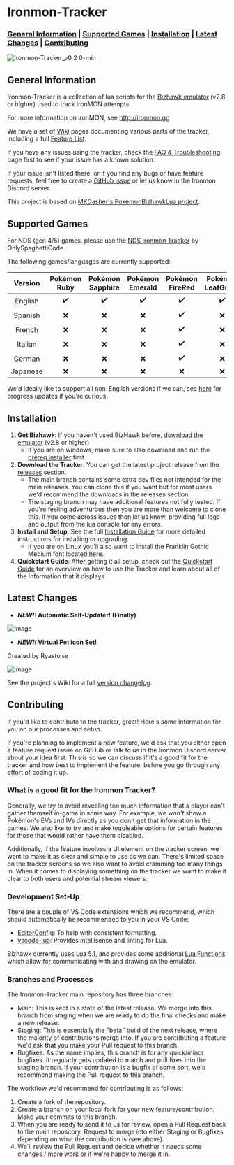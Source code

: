 # Ironmon-Tracker

### [General Information](#general-information) | [Supported Games](#supported-games) | [Installation](#installation) | [Latest Changes](#latest-changes) | [Contributing](#contributing)

![Ironmon-Tracker_v0 2 0-min](https://user-images.githubusercontent.com/103706338/168518780-ceebdb88-57a8-49aa-b6b4-acc46c4d2101.gif)

## General Information

Ironmon-Tracker is a collection of lua scripts for the [Bizhawk emulator](https://tasvideos.org/BizHawk/ReleaseHistory) (v2.8 or higher) used to track ironMON attempts.

For more information on ironMON, see <http://ironmon.gg>

We have a set of [Wiki](https://github.com/besteon/Ironmon-Tracker/wiki/) pages documenting various parts of the tracker, including a full [Feature List](https://github.com/besteon/Ironmon-Tracker/wiki/Feature-List).

If you have any issues using the tracker, check the [FAQ & Troubleshooting](https://github.com/besteon/Ironmon-Tracker/wiki/FAQ-&-Troubleshooting) page first to see if your issue has a known solution.

If your issue isn't listed there, or if you find any bugs or have feature requests, feel free to create a [GitHub issue](https://github.com/besteon/Ironmon-Tracker/issues) or let us know in the Ironmon Discord server.

This project is based on [MKDasher's PokemonBizhawkLua project](https://github.com/mkdasher/PokemonBizhawkLua).

## Supported Games

For NDS (gen 4/5) games, please use the [NDS Ironmon Tracker](https://github.com/Brian0255/NDS-Ironmon-Tracker) by OnlySpaghettiCode

The following games/languages are currently supported:

| Version  | Pokémon Ruby | Pokémon Sapphire | Pokémon Emerald | Pokémon FireRed | Pokémon LeafGreen |
| :------: | :----------: | :--------------: | :-------------: | :-------------: | :---------------: |
| English  | ✔️ | ✔️ | ✔️ | ✔️ | ✔️ |
| Spanish  | ❌ | ❌ | ❌ | ✔️ | ❌ |
| French   | ❌ | ❌ | ❌ | ✔️ | ❌ |
| Italian  | ❌ | ❌ | ❌ | ✔️ | ❌ |
| German   | ❌ | ❌ | ❌ | ✔️ | ❌ |
| Japanese | ❌ | ❌ | ❌ | ❌ | ❌ |

We'd ideally like to support all non-English versions if we can, see [here](https://github.com/besteon/Ironmon-Tracker/issues/62) for progress updates if you're curious.

## Installation

1. **Get Bizhawk**: If you haven't used BizHawk before, [download the emulator](https://tasvideos.org/BizHawk/ReleaseHistory) (v2.8 or higher)
   - If you are on windows, make sure to also download and run the [prereq installer](https://github.com/TASEmulators/BizHawk-Prereqs/releases) first.
2. **Download the Tracker**: You can get the latest project release from the [releases](https://github.com/besteon/Ironmon-Tracker/releases/latest) section.
   - The main branch contains some extra dev files not intended for the main releases. You can clone this if you want but for most users we'd recommend the downloads in the releases section.
	- The staging branch may have additional features not fully tested. If you're feeling adventurous then you are more than welcome to clone this. If you come across issues then let us know, providing full logs and output from the lua console for any errors.
3. **Install and Setup**: See the full [Installation Guide](https://github.com/besteon/Ironmon-Tracker/wiki/Installation-Guide) for more detailed instructions for installing or upgrading.
   - If you are on Linux you'll also want to install the Franklin Gothic Medium font located [here](https://fontsgeek.com/fonts/Franklin-Gothic-Medium-Regular).
4. **Quickstart Guide**: After getting it all setup, check out the [Quickstart Guide](https://github.com/besteon/Ironmon-Tracker/wiki/Quickstart-Guide) for an overview on how to use the Tracker and learn about all of the information that it displays.

## Latest Changes

- **_NEW!!_ Automatic Self-Updater! (Finally)**

![image](https://user-images.githubusercontent.com/4258818/200697878-3b6a2cdd-1d6a-400b-b18c-f927c32f1c6f.png)

- **_NEW!!_ Virtual Pet Icon Set!**

Created by Ryastoise

![image](https://user-images.githubusercontent.com/4258818/200044699-5f30af18-0be3-494c-b939-41bc5cf1dc0a.png)

See the project's Wiki for a full [version changelog](https://github.com/besteon/Ironmon-Tracker/wiki/Version-Changelog).

## Contributing

If you'd like to contribute to the tracker, great! Here's some information for you on our processes and setup.

If you're planning to implement a new feature, we'd ask that you either open a feature request issue on GitHub or talk to us in the Ironmon Discord server about your idea first. This is so we can discuss if it's a good fit for the tracker and how best to implement the feature, before you go through any effort of coding it up.

### What is a good fit for the Ironmon Tracker?

Generally, we try to avoid revealing too much information that a player can't gather themself in-game in some way. For example, we *won't* show a Pokémon's EVs and IVs directly as you don't get that information in the games. We also like to try and make toggleable options for certain features for those that would rather have them disabled.

Additionally, if the feature involves a UI element on the tracker screen, we want to make it as clear and simple to use as we can. There's limited space on the tracker screens so we also want to avoid cramming too many things in. When it comes to displaying something on the tracker we want to make it clear to both users and potential stream viewers.

### Development Set-Up

There are a couple of VS Code extensions which we recommend, which should automatically be recommended to you in your VS Code:

- [EditorConfig](https://marketplace.visualstudio.com/items?itemName=EditorConfig.EditorConfig): To help with consistent formatting.
- [vscode-lua](https://marketplace.visualstudio.com/items?itemName=trixnz.vscode-lua): Provides intellisense and linting for Lua.

Bizhawk currently uses Lua 5.1, and provides some additional [Lua Functions](https://tasvideos.org/Bizhawk/LuaFunctions) which allow for communicating with and drawing on the emulator.

### Branches and Processes

The Ironmon-Tracker main repository has three branches:

- Main: This is kept in a state of the latest release. We merge into this branch from staging when we are ready to do the final checks and make a new release.
- Staging: This is essentially the "beta" build of the next release, where the majority of contributions merge into. If you are contributing a feature we'd ask that you make your Pull request to this branch.
- Bugfixes: As the name implies, this branch is for any quick/minor bugfixes. It regularly gets updated to match and pull fixes into the staging branch. If your contribution is a bugfix of some sort, we'd recommend making the Pull request to this branch.

The workflow we'd recommend for contributing is as follows:

1. Create a fork of the repository.
2. Create a branch on your local fork for your new feature/contribution. Make your commits to this branch.
3. When you are ready to send it to us for review, open a Pull Request back to the main repository. Request to merge into either Staging or Bugfixes depending on what the contribution is (see above).
4. We'll review the Pull Request and decide whether it needs some changes / more work or if we're happy to merge it in.
